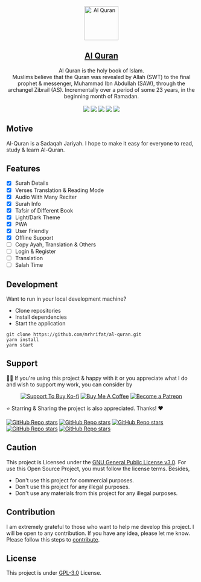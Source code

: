 <div align="center"> 
  <img src="https://user-images.githubusercontent.com/45077312/235339703-53a4768d-8751-47d8-9888-702f326feae2.png" alt="Al Quran" border="0" height='90'>
    <h2 align="center"><a href="https://holyalquran.netlify.app/">Al Quran</a></h2>
    Al Quran is the holy book of Islam. <br>Muslims believe that the Quran was revealed by Allah (SWT) to the final prophet & messenger, Muhammad Ibn Abdullah (SAW), through the archangel Zibrail (AS). Incrementally over a period of some 23 years, in the beginning month of Ramadan.<br><br>
    
  <img src="https://img.shields.io/github/forks/mrhrifat/al-quran?style=for-the-badge">

  <img src="https://img.shields.io/github/stars/mrhrifat/al-quran?style=for-the-badge">

  <img src="https://img.shields.io/github/issues/mrhrifat/al-quran?style=for-the-badge">

  <img src="https://img.shields.io/github/issues-pr/mrhrifat/al-quran?style=for-the-badge">

  <img src="https://img.shields.io/github/license/mrhrifat/al-quran?style=for-the-badge">
</div>

## Motive

Al-Quran is a Sadaqah Jariyah. I hope to make it easy for everyone to read, study & learn Al-Quran.

## Features

- [x] Surah Details
- [x] Verses Translation & Reading Mode
- [x] Audio With Many Reciter
- [x] Surah Info
- [x] Tafsir of Different Book
- [x] Light/Dark Theme
- [x] PWA
- [x] User Friendly
- [x] Offline Support
- [ ] Copy Ayah, Translation & Others
- [ ] Login & Register
- [ ] Translation
- [ ] Salah Time

## Development

Want to run in your local development machine?

- Clone repositories
- Install dependencies
- Start the application

```
git clone https://github.com/mrhrifat/al-quran.git
yarn install
yarn start
```

## Support

👍🏻 If you're using this project & happy with it or you appreciate what I do and wish to support my work, you can consider by

<div align='center'>

[![](https://img.shields.io/badge/Ko_fi-FF5E5B?style=for-the-badge&logo=Ko-fi&logoColor=white "Support To Buy Ko-fi")](https://ko-fi.com/mrhrifat) [![](https://img.shields.io/badge/Buy_Me_A_Coffee-FFDD00?style=for-the-badge&logo=buy-me-a-coffee&logoColor=black "Buy Me A Coffee")](https://buymeacoffee.com/mrhrifat) [![](https://img.shields.io/badge/Patreon-F96854?style=for-the-badge&logo=Patreon&logoColor=white "Become a Patreon")](https://patreon.com/mrhrifat)

</div>
⭐️ Starring & Sharing the project is also appreciated. Thanks! ❤️

[![GitHub Repo stars](https://img.shields.io/badge/share%20on-reddit-red?logo=reddit)](https://reddit.com/submit?url=https://holyalquran.netlify.app&title=Al%20Quran%20is%20a%20Sadaqah%20Jariyah.%20I%20hope%20to%20make%20it%20easy%20for%20everyone%20to%20read,%20study%20&%20learn%20Al%20Quran.)
[![GitHub Repo stars](https://img.shields.io/badge/share%20on-hacker%20news-orange?logo=ycombinator)](https://news.ycombinator.com/submitlink?u=https://holyalquran.netlify.app)
[![GitHub Repo stars](https://img.shields.io/badge/share%20on-twitter-03A9F4?logo=twitter)](https://twitter.com/share?url=https://holyalquran.netlify.app&text=Al%20Quran%20is%20a%20Sadaqah%20Jariyah.%20I%20hope%20to%20make%20it%20easy%20for%20everyone%20to%20read,%20study%20&%20learn%20Al%20Quran.)
[![GitHub Repo stars](https://img.shields.io/badge/share%20on-facebook-1976D2?logo=facebook)](https://www.facebook.com/sharer/sharer.php?u=https://holyalquran.netlify.app)
[![GitHub Repo stars](https://img.shields.io/badge/share%20on-linkedin-3949AB?logo=linkedin)](https://www.linkedin.com/shareArticle?url=https://holyalquran.netlify.app&title=Al%20Quran%20is%20a%20Sadaqah%20Jariyah.%20I%20hope%20to%20make%20it%20easy%20for%20everyone%20to%20read,%20study%20&%20learn%20Al%20Quran.)

## Caution

This project is Licensed under the [GNU General Public License v3.0](https://github.com/mrhrifat/al-quran/blob/master/LICENSE.md). For use this Open Source Project, you must follow the license terms. Besides,

- Don't use this project for commercial purposes.
- Don't use this project for any illegal purposes.
- Don't use any materials from this project for any illegal purposes.

## Contribution

I am extremely grateful to those who want to help me develop this project. I will be open to any contribution. If you have any idea, please let me know. Please follow this steps to [contribute](https://github.com/mrhrifat/al-quran/blob/master/CONTRIBUTING.md).

## License

This project is under [GPL-3.0](https://github.com/mrhrifat/al-quran/blob/master/LICENSE.md) License.
